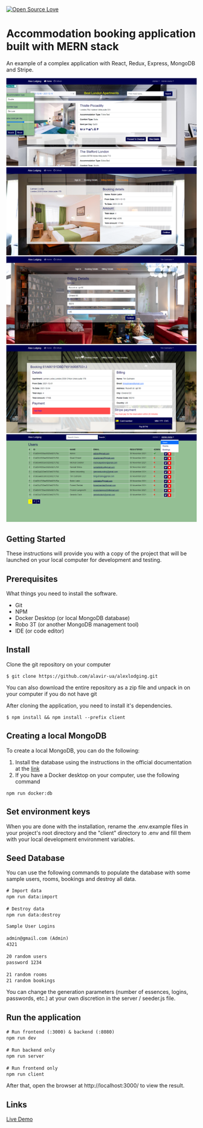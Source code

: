 [![Open Source Love](https://badges.frapsoft.com/os/v1/open-source.svg?v=103)](https://github.com/ellerbrock/open-source-badges/)

# Accommodation booking application built with MERN stack

An example of a complex application with React, Redux, Express, MongoDB and Stripe.

![Screenshot](screenshot1.png)
![Screenshot](screenshot2.png)
![Screenshot](screenshot3.png)
![Screenshot](screenshot4.png)
![Screenshot](screenshot5.png)

## Getting Started
These instructions will provide you with a copy of the project that will be launched on your local computer for development and testing.

## Prerequisites
What things you need to install the software.

- Git
- NPM
- Docker Desktop (or local MongoDB database)
- Robo 3T (or another MongoDB management tool)
- IDE (or code editor)


## Install
Clone the git repository on your computer
```
$ git clone https://github.com/alavir-ua/alexlodging.git
```
You can also download the entire repository as a zip file and unpack in on your computer if you do not have git

After cloning the application, you need to install it's dependencies.
```
$ npm install && npm install --prefix client 
```

## Creating a local MongoDB
To create a local MongoDB, you can do the following:
1) Install the database using the instructions in the official documentation at the 
   [link](https://docs.mongodb.com/manual/administration/install-community/)
2) If you have a Docker desktop on your computer, use the following command
```
npm run docker:db
```

## Set environment keys
When you are done with the installation, rename the .env.example files in your project's root directory and the 
"client" directory to .env and fill them with your local development environment variables.

## Seed Database

You can use the following commands to populate the database with some sample users, rooms, bookings and
destroy all data.

```
# Import data
npm run data:import

# Destroy data
npm run data:destroy
```

```
Sample User Logins

admin@gmail.com (Admin)
4321

20 random users
password 1234

21 random rooms
21 random bookings

```
You can change the generation parameters (number of essences, logins, passwords, etc.) at your own discretion in 
the server / seeder.js file.

## Run the application
```
# Run frontend (:3000) & backend (:8080)
npm run dev

# Run backend only
npm run server

# Run frontend only
npm run client
```

After that, open the browser at http://localhost:3000/ to view the result.

## Links
[Live Demo](https://alexlodging.herokuapp.com/)

